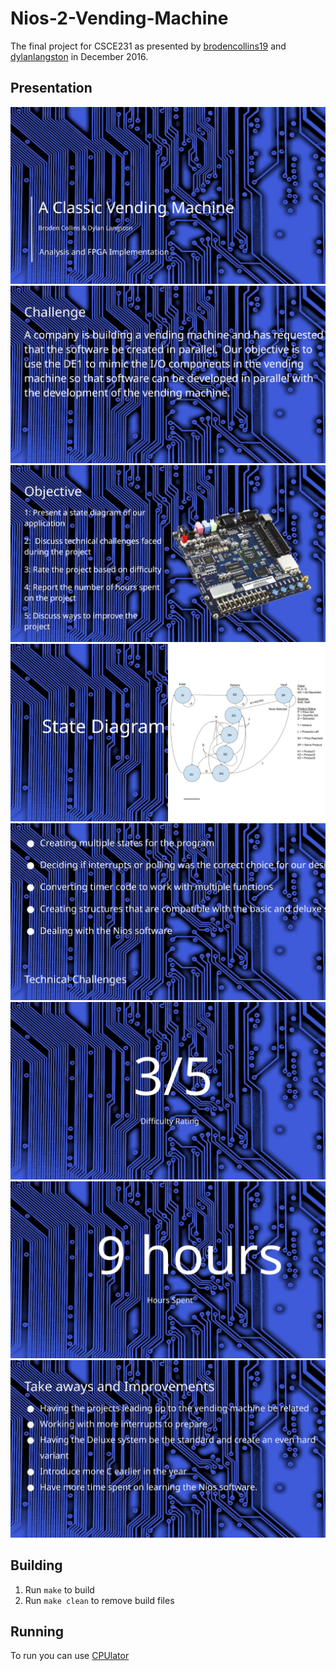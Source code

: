 <!---
Still want to get this compiled and a release uploaded but we are currently block due to missing the sopcinfo file for the hardware. Need to investigate the GHRD (https://www.intel.com/content/www/us/en/docs/programmable/683360/18-0/golden-hardware-reference-design.html) which I've found at https://releases.rocketboards.org/2025.03/gsrd/c5_gsrd/cv_soc_devkit_ghrd.zip
-->

# Nios-2-Vending-Machine
The final project for CSCE231 as presented by [brodencollins19](https://github.com/brodencollins19) and [dylanlangston](https://github.com/dylanlangston) in December 2016.

## Presentation
![page1](presentation/CSCE231%20Final%20Project-1.svg)
![page2](presentation/CSCE231%20Final%20Project-2.svg)
![page3](presentation/CSCE231%20Final%20Project-3.svg)
![page4](presentation/CSCE231%20Final%20Project-4.svg)
![page5](presentation/CSCE231%20Final%20Project-5.svg)
![page6](presentation/CSCE231%20Final%20Project-6.svg)
![page7](presentation/CSCE231%20Final%20Project-7.svg)
![page8](presentation/CSCE231%20Final%20Project-8.svg)

## Building
1. Run `make` to build
2. Run `make clean` to remove build files

## Running
To run you can use [CPUlator](https://cpulator.01xz.net/)

